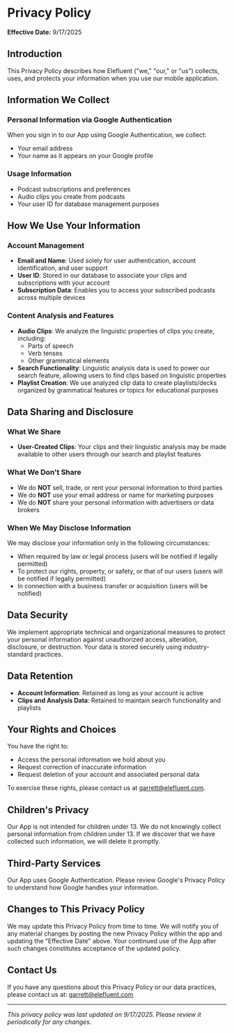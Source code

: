 # Privacy Policy

**Effective Date:** 9/17/2025

## Introduction

This Privacy Policy describes how Elefluent ("we," "our," or "us") collects, uses, and protects your information when you use our mobile application.

## Information We Collect

### Personal Information via Google Authentication
When you sign in to our App using Google Authentication, we collect:
- Your email address
- Your name as it appears on your Google profile

### Usage Information
- Podcast subscriptions and preferences
- Audio clips you create from podcasts
- Your user ID for database management purposes

## How We Use Your Information

### Account Management
- **Email and Name**: Used solely for user authentication, account identification, and user support
- **User ID**: Stored in our database to associate your clips and subscriptions with your account
- **Subscription Data**: Enables you to access your subscribed podcasts across multiple devices

### Content Analysis and Features
- **Audio Clips**: We analyze the linguistic properties of clips you create, including:
  - Parts of speech
  - Verb tenses
  - Other grammatical elements
- **Search Functionality**: Linguistic analysis data is used to power our search feature, allowing users to find clips based on linguistic properties
- **Playlist Creation**: We use analyzed clip data to create playlists/decks organized by grammatical features or topics for educational purposes

## Data Sharing and Disclosure

### What We Share
- **User-Created Clips**: Your clips and their linguistic analysis may be made available to other users through our search and playlist features

### What We Don't Share
- We do **NOT** sell, trade, or rent your personal information to third parties
- We do **NOT** use your email address or name for marketing purposes
- We do **NOT** share your personal information with advertisers or data brokers

### When We May Disclose Information
We may disclose your information only in the following circumstances:
- When required by law or legal process (users will be notified if legally permitted)
- To protect our rights, property, or safety, or that of our users (users will be notified if legally permitted)
- In connection with a business transfer or acquisition (users will be notified)

## Data Security

We implement appropriate technical and organizational measures to protect your personal information against unauthorized access, alteration, disclosure, or destruction. Your data is stored securely using industry-standard practices.

## Data Retention

- **Account Information**: Retained as long as your account is active
- **Clips and Analysis Data**: Retained to maintain search functionality and playlists

## Your Rights and Choices

You have the right to:
- Access the personal information we hold about you
- Request correction of inaccurate information
- Request deletion of your account and associated personal data

To exercise these rights, please contact us at garrett@elefluent.com.

## Children's Privacy

Our App is not intended for children under 13. We do not knowingly collect personal information from children under 13. If we discover that we have collected such information, we will delete it promptly.

## Third-Party Services

Our App uses Google Authentication. Please review Google's Privacy Policy to understand how Google handles your information.

## Changes to This Privacy Policy

We may update this Privacy Policy from time to time. We will notify you of any material changes by posting the new Privacy Policy within the app and updating the "Effective Date" above. Your continued use of the App after such changes constitutes acceptance of the updated policy.

## Contact Us

If you have any questions about this Privacy Policy or our data practices, please contact us at: garrett@elefluent.com

---

*This privacy policy was last updated on 9/17/2025. Please review it periodically for any changes.*
